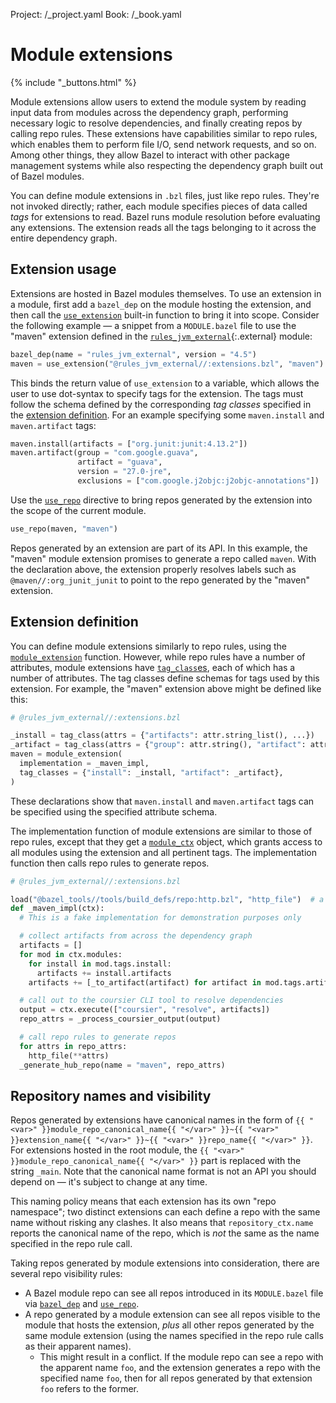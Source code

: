 Project: /_project.yaml
Book: /_book.yaml

# Module extensions

{% include "_buttons.html" %}

Module extensions allow users to extend the module system by reading input data
from modules across the dependency graph, performing necessary logic to resolve
dependencies, and finally creating repos by calling repo rules. These extensions
have capabilities similar to repo rules, which enables them to perform file I/O,
send network requests, and so on. Among other things, they allow Bazel to
interact with other package management systems while also respecting the
dependency graph built out of Bazel modules.

You can define module extensions in `.bzl` files, just like repo rules. They're
not invoked directly; rather, each module specifies pieces of data called *tags*
for extensions to read. Bazel runs module resolution before evaluating any
extensions. The extension reads all the tags belonging to it across the entire
dependency graph.

## Extension usage

Extensions are hosted in Bazel modules themselves. To use an extension in a
module, first add a `bazel_dep` on the module hosting the extension, and then
call the [`use_extension`](/rules/lib/globals#use_extension) built-in function
to bring it into scope. Consider the following example — a snippet from a
`MODULE.bazel` file to use the "maven" extension defined in the
[`rules_jvm_external`](https://github.com/bazelbuild/rules_jvm_external){:.external}
module:

```python
bazel_dep(name = "rules_jvm_external", version = "4.5")
maven = use_extension("@rules_jvm_external//:extensions.bzl", "maven")
```

This binds the return value of `use_extension` to a variable, which allows the
user to use dot-syntax to specify tags for the extension. The tags must follow
the schema defined by the corresponding *tag classes* specified in the
[extension definition](#extension_definition). For an example specifying some
`maven.install` and `maven.artifact` tags:

```python
maven.install(artifacts = ["org.junit:junit:4.13.2"])
maven.artifact(group = "com.google.guava",
               artifact = "guava",
               version = "27.0-jre",
               exclusions = ["com.google.j2objc:j2objc-annotations"])
```

Use the [`use_repo`](/rules/lib/globals#use_repo) directive to bring repos
generated by the extension into the scope of the current module.

```python
use_repo(maven, "maven")
```

Repos generated by an extension are part of its API. In this example, the
"maven" module extension promises to generate a repo called `maven`. With the
declaration above, the extension properly resolves labels such as
`@maven//:org_junit_junit` to point to the repo generated by the "maven"
extension.

## Extension definition

You can define module extensions similarly to repo rules, using the
[`module_extension`](/rules/lib/globals#module_extension) function. However,
while repo rules have a number of attributes, module extensions have
[`tag_class`es](/rules/lib/globals#tag_class), each of which has a number of
attributes. The tag classes define schemas for tags used by this extension. For
example, the "maven" extension above might be defined like this:

```python
# @rules_jvm_external//:extensions.bzl

_install = tag_class(attrs = {"artifacts": attr.string_list(), ...})
_artifact = tag_class(attrs = {"group": attr.string(), "artifact": attr.string(), ...})
maven = module_extension(
  implementation = _maven_impl,
  tag_classes = {"install": _install, "artifact": _artifact},
)
```

These declarations show that `maven.install` and `maven.artifact` tags can be
specified using the specified attribute schema.

The implementation function of module extensions are similar to those of repo
rules, except that they get a [`module_ctx`](/rules/lib/module_ctx) object,
which grants access to all modules using the extension and all pertinent tags.
The implementation function then calls repo rules to generate repos.

```python
# @rules_jvm_external//:extensions.bzl

load("@bazel_tools//tools/build_defs/repo:http.bzl", "http_file")  # a repo rule
def _maven_impl(ctx):
  # This is a fake implementation for demonstration purposes only

  # collect artifacts from across the dependency graph
  artifacts = []
  for mod in ctx.modules:
    for install in mod.tags.install:
      artifacts += install.artifacts
    artifacts += [_to_artifact(artifact) for artifact in mod.tags.artifact]

  # call out to the coursier CLI tool to resolve dependencies
  output = ctx.execute(["coursier", "resolve", artifacts])
  repo_attrs = _process_coursier_output(output)

  # call repo rules to generate repos
  for attrs in repo_attrs:
    http_file(**attrs)
  _generate_hub_repo(name = "maven", repo_attrs)
```

## Repository names and visibility

Repos generated by extensions have canonical names in the form of `{{ "<var>"
}}module_repo_canonical_name{{ "</var>" }}~{{ "<var>" }}extension_name{{
"</var>" }}~{{ "<var>" }}repo_name{{ "</var>" }}`. For extensions hosted in the
root module, the `{{ "<var>" }}module_repo_canonical_name{{ "</var>" }}` part is
replaced with the string `_main`. Note that the canonical name format is not an
API you should depend on — it's subject to change at any time.

This naming policy means that each extension has its own "repo namespace"; two
distinct extensions can each define a repo with the same name without risking
any clashes. It also means that `repository_ctx.name` reports the canonical name
of the repo, which is *not* the same as the name specified in the repo rule
call.

Taking repos generated by module extensions into consideration, there are
several repo visibility rules:

*   A Bazel module repo can see all repos introduced in its `MODULE.bazel` file
    via [`bazel_dep`](/rules/lib/globals#bazel_dep) and
    [`use_repo`](/rules/lib/globals#use_repo).
*   A repo generated by a module extension can see all repos visible to the
    module that hosts the extension, *plus* all other repos generated by the
    same module extension (using the names specified in the repo rule calls as
    their apparent names).
    *   This might result in a conflict. If the module repo can see a repo with
        the apparent name `foo`, and the extension generates a repo with the
        specified name `foo`, then for all repos generated by that extension
        `foo` refers to the former.